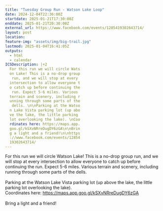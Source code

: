 ```yaml
---
title: "Tuesday Group Run - Watson Lake Loop"
date: 2024-12-04T22:36:00Z
startdate: 2025-01-21T17:30:00Z
enddate: 2025-01-21T20:30:00Z
external_url: https://www.facebook.com/events/1285419302643714/
layout: post
location: 
feature-img: "assets/img/big-trail.jpg"
lastmod: 2025-01-04T16:41:05Z
outputs:
  - html
  - calendar
ICSDescription: |+2
  For this run we will circle Wats  on Lake! This is a no-drop group   run, and we will stop at every   intersection to allow everyone t  o catch up before continuing the   run. Expect 5-6 miles. Various   terrain and scenery, including r  unning through some parts of the   dells. \n\nParking at the Watso  n Lake Vista parking lot (up abo  ve the lake, the little parking   lot overlooking the lake). \nCoo  rdinates here: https://maps.app.  goo.gl/kSXvNRreDugDY6zGA\n\nBrin  g a light and a friend!\n\nhttps  ://www.facebook.com/events/12854  19302643714/
---
```


For this run we will circle Watson Lake! This is a no-drop group run, and we will stop at every intersection to allow everyone to catch up before continuing the run. Expect 5-6 miles. Various terrain and scenery, including running through some parts of the dells. <br>
  <br>
  Parking at the Watson Lake Vista parking lot (up above the lake, the little parking lot overlooking the lake). <br>
  Coordinates here&#58; [https://maps.app.goo.gl/kSXvNRreDugDY6zGA<br>
](https://maps.app.goo.gl/kSXvNRreDugDY6zGA<br>
)  <br>
  Bring a light and a friend!<br>
  <br>
  
